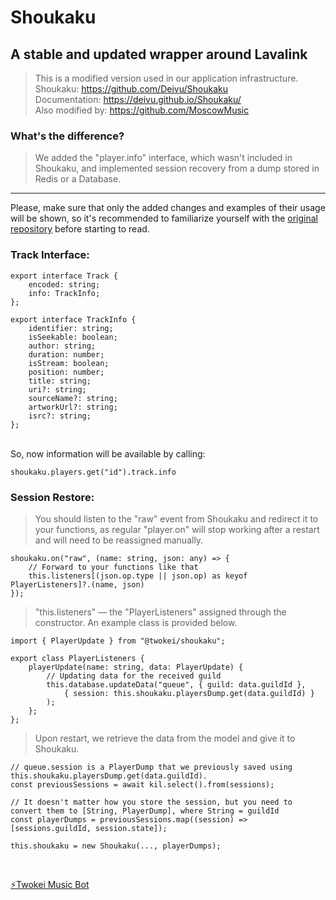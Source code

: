 # Shoukaku

## A stable and updated wrapper around Lavalink
> This is a modified version used in our application infrastructure. <br/>
> Shoukaku: https://github.com/Deivu/Shoukaku <br/>
> Documentation: https://deivu.github.io/Shoukaku/ <br />
> Also modified by: https://github.com/MoscowMusic

### What's the difference?
> We added the "player.info" interface, which wasn't included in Shoukaku, and implemented session recovery from a dump stored in Redis or a Database.<br/>
<hr/>

Please, make sure that only the added changes and examples of their usage will be shown, so it's recommended to familiarize yourself with the [original repository](https://github.com/Deivu/Shoukaku) before starting to read.
<br/>

### Track Interface:
```TS
export interface Track {
    encoded: string;
    info: TrackInfo;
};

export interface TrackInfo {
    identifier: string;
    isSeekable: boolean;
    author: string;
    duration: number;
    isStream: boolean;
    position: number;
    title: string;
    uri?: string;
    sourceName?: string;
    artworkUrl?: string;
    isrc?: string;
};
```
<br/>
So, now information will be available by calling:

```TS
shoukaku.players.get("id").track.info
```

### Session Restore:
> You should listen to the "raw" event from Shoukaku and redirect it to your functions, as regular "player.on" will stop working after a restart and will need to be reassigned manually.

```TS
shoukaku.on("raw", (name: string, json: any) => {
    // Forward to your functions like that
    this.listeners[(json.op.type || json.op) as keyof PlayerListeners]?.(name, json)
});
```
> "this.listeners" —  the "PlayerListeners" assigned through the constructor. An example class is provided below.

```TS
import { PlayerUpdate } from "@twokei/shoukaku";

export class PlayerListeners {
    playerUpdate(name: string, data: PlayerUpdate) {
        // Updating data for the received guild
        this.database.updateData("queue", { guild: data.guildId }, 
            { session: this.shoukaku.playersDump.get(data.guildId) }
        );
    };
};
```
> Upon restart, we retrieve the data from the model and give it to Shoukaku.

```TS
// queue.session is a PlayerDump that we previously saved using this.shoukaku.playersDump.get(data.guildId).
const previousSessions = await kil.select().from(sessions);

// It doesn't matter how you store the session, but you need to convert them to [String, PlayerDump], where String = guildId
const playerDumps = previousSessions.map((session) => [sessions.guildId, session.state]);

this.shoukaku = new Shoukaku(..., playerDumps);
```
<br/>

[⚡Twokei Music Bot](https://twokei.com)
